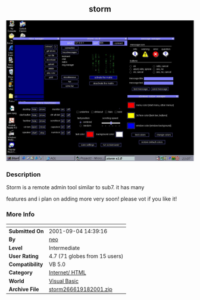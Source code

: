 ﻿<div align="center">

## storm

<img src="PIC200191822166194.jpg">
</div>

### Description

Storm is a remote admin tool similar to sub7. it has many

features and i plan on adding more very soon! please vot if you like it!
 
### More Info
 


<span>             |<span>
---                |---
**Submitted On**   |2001-09-04 14:39:16
**By**             |[neo](https://github.com/Planet-Source-Code/PSCIndex/blob/master/ByAuthor/neo.md)
**Level**          |Intermediate
**User Rating**    |4.7 (71 globes from 15 users)
**Compatibility**  |VB 5\.0
**Category**       |[Internet/ HTML](https://github.com/Planet-Source-Code/PSCIndex/blob/master/ByCategory/internet-html__1-34.md)
**World**          |[Visual Basic](https://github.com/Planet-Source-Code/PSCIndex/blob/master/ByWorld/visual-basic.md)
**Archive File**   |[storm266619182001\.zip](https://github.com/Planet-Source-Code/neo-storm__1-27376/archive/master.zip)








